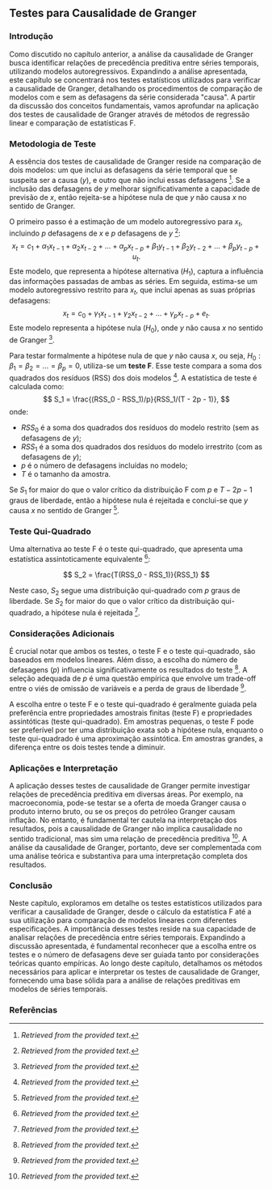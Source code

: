 ## Testes para Causalidade de Granger
### Introdução
Como discutido no capítulo anterior, a análise da causalidade de Granger busca identificar relações de precedência preditiva entre séries temporais, utilizando modelos autoregressivos. Expandindo a análise apresentada, este capítulo se concentrará nos testes estatísticos utilizados para verificar a causalidade de Granger, detalhando os procedimentos de comparação de modelos com e sem as defasagens da série considerada "causa". A partir da discussão dos conceitos fundamentais, vamos aprofundar na aplicação dos testes de causalidade de Granger através de métodos de regressão linear e comparação de estatísticas F.

### Metodologia de Teste
A essência dos testes de causalidade de Granger reside na comparação de dois modelos: um que inclui as defasagens da série temporal que se suspeita ser a causa ($y$), e outro que não inclui essas defasagens [^1]. Se a inclusão das defasagens de $y$ melhorar significativamente a capacidade de previsão de $x$, então rejeita-se a hipótese nula de que $y$ não causa $x$ no sentido de Granger.

O primeiro passo é a estimação de um modelo autoregressivo para $x_t$, incluindo $p$ defasagens de $x$ e $p$ defasagens de $y$ [^1]:
$$
x_t = c_1 + \alpha_1 x_{t-1} + \alpha_2 x_{t-2} + \dots + \alpha_p x_{t-p} + \beta_1 y_{t-1} + \beta_2 y_{t-2} + \dots + \beta_p y_{t-p} + u_t.
$$
Este modelo, que representa a hipótese alternativa ($H_1$), captura a influência das informações passadas de ambas as séries. Em seguida, estima-se um modelo autoregressivo restrito para $x_t$, que inclui apenas as suas próprias defasagens:
$$
x_t = c_0 + \gamma_1 x_{t-1} + \gamma_2 x_{t-2} + \dots + \gamma_p x_{t-p} + e_t.
$$
Este modelo representa a hipótese nula ($H_0$), onde $y$ não causa $x$ no sentido de Granger [^1].

Para testar formalmente a hipótese nula de que $y$ não causa $x$, ou seja, $H_0: \beta_1 = \beta_2 = \dots = \beta_p = 0$, utiliza-se um **teste F**. Esse teste compara a soma dos quadrados dos resíduos (RSS) dos dois modelos [^1]. A estatística de teste é calculada como:
$$
S_1 = \frac{(RSS_0 - RSS_1)/p}{RSS_1/(T - 2p - 1)},
$$
onde:
- $RSS_0$ é a soma dos quadrados dos resíduos do modelo restrito (sem as defasagens de $y$);
- $RSS_1$ é a soma dos quadrados dos resíduos do modelo irrestrito (com as defasagens de $y$);
- $p$ é o número de defasagens incluídas no modelo;
- $T$ é o tamanho da amostra.

Se $S_1$ for maior do que o valor crítico da distribuição F com $p$ e $T-2p-1$ graus de liberdade, então a hipótese nula é rejeitada e conclui-se que $y$ causa $x$ no sentido de Granger [^1].

### Teste Qui-Quadrado
Uma alternativa ao teste F é o teste qui-quadrado, que apresenta uma estatística assintoticamente equivalente [^1]:

$$
S_2 = \frac{T(RSS_0 - RSS_1)}{RSS_1}
$$

Neste caso, $S_2$ segue uma distribuição qui-quadrado com $p$ graus de liberdade. Se $S_2$ for maior do que o valor crítico da distribuição qui-quadrado, a hipótese nula é rejeitada [^1].

### Considerações Adicionais
É crucial notar que ambos os testes, o teste F e o teste qui-quadrado, são baseados em modelos lineares. Além disso, a escolha do número de defasagens ($p$) influencia significativamente os resultados do teste [^1]. A seleção adequada de $p$ é uma questão empírica que envolve um trade-off entre o viés de omissão de variáveis e a perda de graus de liberdade [^1].

A escolha entre o teste F e o teste qui-quadrado é geralmente guiada pela preferência entre propriedades amostrais finitas (teste F) e propriedades assintóticas (teste qui-quadrado). Em amostras pequenas, o teste F pode ser preferível por ter uma distribuição exata sob a hipótese nula, enquanto o teste qui-quadrado é uma aproximação assintótica. Em amostras grandes, a diferença entre os dois testes tende a diminuir.

### Aplicações e Interpretação
A aplicação desses testes de causalidade de Granger permite investigar relações de precedência preditiva em diversas áreas. Por exemplo, na macroeconomia, pode-se testar se a oferta de moeda Granger causa o produto interno bruto, ou se os preços do petróleo Granger causam inflação. No entanto, é fundamental ter cautela na interpretação dos resultados, pois a causalidade de Granger não implica causalidade no sentido tradicional, mas sim uma relação de precedência preditiva [^1]. A análise da causalidade de Granger, portanto, deve ser complementada com uma análise teórica e substantiva para uma interpretação completa dos resultados.

### Conclusão
Neste capítulo, exploramos em detalhe os testes estatísticos utilizados para verificar a causalidade de Granger, desde o cálculo da estatística F até a sua utilização para comparação de modelos lineares com diferentes especificações.  A importância desses testes reside na sua capacidade de analisar relações de precedência entre séries temporais. Expandindo a discussão apresentada, é fundamental reconhecer que a escolha entre os testes e o número de defasagens deve ser guiada tanto por considerações teóricas quanto empíricas. Ao longo deste capítulo, detalhamos os métodos necessários para aplicar e interpretar os testes de causalidade de Granger, fornecendo uma base sólida para a análise de relações preditivas em modelos de séries temporais.

### Referências
[^1]: *Retrieved from the provided text*.
<!-- END -->
